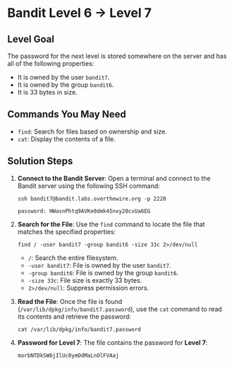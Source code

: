 # Bandit Level 6 → Level 7

## Level Goal
The password for the next level is stored somewhere on the server and has all of the following properties:
- It is owned by the user `bandit7`.
- It is owned by the group `bandit6`.
- It is 33 bytes in size.

## Commands You May Need
- `find`: Search for files based on ownership and size.
- `cat`: Display the contents of a file.

## Solution Steps

1. **Connect to the Bandit Server**:
   Open a terminal and connect to the Bandit server using the following SSH command:
   
   ```
   ssh bandit7@bandit.labs.overthewire.org -p 2220
   ```
   ```
   password: HWasnPhtq9AVKe0dmk45nxy20cvUa6EG
   ```
   
2. **Search for the File**:
   Use the `find` command to locate the file that matches the specified properties:

   ```
   find / -user bandit7 -group bandit6 -size 33c 2>/dev/null
   ```

   - `/`: Search the entire filesystem.
   - `-user bandit7`: File is owned by the user `bandit7`.
   - `-group bandit6`: File is owned by the group `bandit6`.
   - `-size 33c`: File size is exactly 33 bytes.
   - `2>/dev/null`: Suppress permission errors.

3. **Read the File**:
   Once the file is found (`/var/lib/dpkg/info/bandit7.password`), use the `cat` command to read its contents and retrieve the password:

   ```
   cat /var/lib/dpkg/info/bandit7.password
   ```

4. **Password for Level 7**:
   The file contains the password for **Level 7**:
   
   ```
   morbNTDkSW6jIlUc0ymOdMaLnOlFVAaj
   ```
